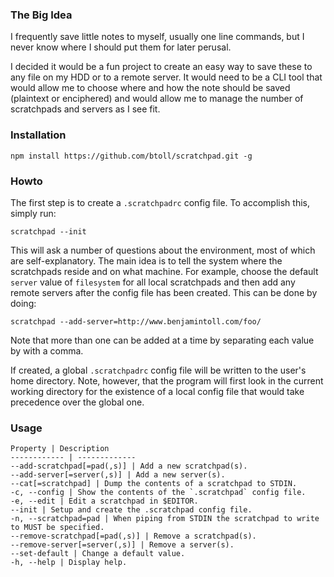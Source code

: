 ### The Big Idea
I frequently save little notes to myself, usually one line commands, but I never know where I should put them for later perusal.

I decided it would be a fun project to create an easy way to save these to any file on my HDD or to a remote server.  It would need to be a CLI tool that would allow me to choose where and how the note should be saved (plaintext or enciphered) and would allow me to manage the number of scratchpads and servers as I see fit.

### Installation

`npm install https://github.com/btoll/scratchpad.git -g`

### Howto
The first step is to create a `.scratchpadrc` config file.  To accomplish this, simply run:

    scratchpad --init

This will ask a number of questions about the environment, most of which are self-explanatory.  The main idea is to tell the system where the scratchpads reside and on what machine.  For example, choose the default `server` value of `filesystem` for all local scratchpads and then add any remote servers after the config file has been created.  This can be done by doing:

    scratchpad --add-server=http://www.benjamintoll.com/foo/

Note that more than one can be added at a time by separating each value by with a comma.

If created, a global `.scratchpadrc` config file will be written to the user's home directory.  Note, however, that the program will first look in the current working directory for the existence of a local config file that would take precedence over the global one.

### Usage

    Property | Description
    ------------ | -------------
    --add-scratchpad[=pad(,s)] | Add a new scratchpad(s).
    --add-server[=server(,s)] | Add a new server(s).
    --cat[=scratchpad] | Dump the contents of a scratchpad to STDIN.
    -c, --config | Show the contents of the `.scratchpad` config file.
    -e, --edit | Edit a scratchpad in $EDITOR.
    --init | Setup and create the .scratchpad config file.
    -n, --scratchpad=pad | When piping from STDIN the scratchpad to write to MUST be specified.
    --remove-scratchpad[=pad(,s)] | Remove a scratchpad(s).
    --remove-server[=server(,s)] | Remove a server(s).
    --set-default | Change a default value.
    -h, --help | Display help.

